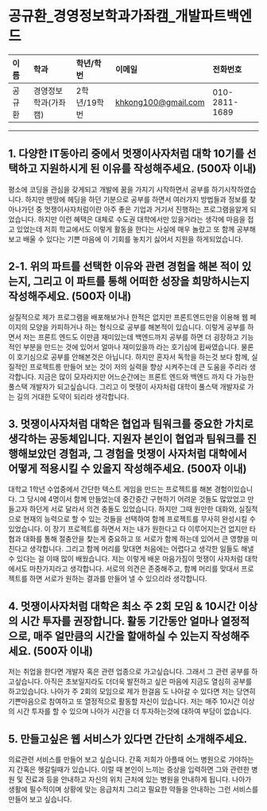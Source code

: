 # 공규환_경영정보학과가좌캠_개발파트백엔드

|이름|학과|학년/학번|이메일|전화번호
|:-|:-|:-|:-|:-|
|공규환|경영정보학과(가좌캠)|2학년/19학번|khkong100@gmail.com|010-2811-1689|

---
## 1. 다양한 IT동아리 중에서 멋쟁이사자처럼 대학 10기를 선택하고 지원하시게 된 이유를 작성해주세요. (500자 이내)
평소에 코딩을 관심을 갖게되고 개발에 꿈을 가지기 시작하면서 공부를 하기시작하였습니다. 하지만 맨땅에 헤딩을 하던 기분으로 공부를 하면서 여러가지 방법들과 정보를 찾아나가던 중 멋쟁이사자처럼이란 아주 좋은 기업과 거기서 진행하는 프로그램을알게 되었습니다. 하지만 이런 혜택은 대체로 수도권 대학에서만 있을거라는 생각에 마음을 접고 있었는데 저희 학교에서도 이렇게 활동을 한다는 사실에 매우 놀랐고 또 함께 공부해보고 배울 수 있다는 기쁜 마음에 이 기회를 놓치기 싫어서 지원을 하게되었습니다. 

## 2-1. 위의 파트를 선택한 이유와 관련 경험을 해본 적이 있는지, 그리고 이 파트를 통해 어떠한 성장을 희망하시는지 작성해주세요. (500자 이내)
실질적으로 제가 프로그램을 배포해보거나 한적은 없지만 프론트엔드만을 이용해 웹 페이지의 모양을 카피하거나 하는 형식으로 공부를 해본적이 있습니다. 이렇게 공부를 하면서 저는 프론트 엔드도 이만큼 재미있는데 백엔드까지 공부를 하면 더 굉장하고 기능적인 부분을 만드는 것에 있어서 얼마나 재미있을까 라는 호기심에 휩싸였습니다. 물론 이 호기심으로 공부를 안해본것은 아닙니다. 하지만 혼자서 독학을 하는것 보다 함께, 실질적인 프로젝트릉 만들어 보는 것이 저의 실력을 향상 시켜주는데 큰 도움을 주리라 생각합니다. 
지금은 많이 모자라지만 어느순간에는 프론트 엔드와 백엔드 까지 다 가능한 풀스택 개발자가 되고싶습니다. 그리고 이 멋쟁이 사자처럼 대학이 풀스택 개발자로 가는 길의 거대한 도약이 되리라 생각합니다.

## 3. 멋쟁이사자처럼 대학은 협업과 팀워크를 중요한 가치로 생각하는 공동체입니다. 지원자 본인이 협업과 팀워크를 진행해보았던 경험과, 그 경험을 멋쟁이 사자처럼 대학에서 어떻게 적용시킬 수 있을지 작성해주세요. (500자 이내)
대학교 1학년 수업중에서 간단한 텍스트 게임을 만드는 프로젝트를 해본 경험이있습니다. 그 당시에 4명이서 함께 만들었는데 중간중간 구현하기 어려운 것들도 많았었고 만들고자 하던게 서로 달라서 의견 충돌도 있었습니다. 하지만 그때 원만한 대화와, 실질적으로 현재의 능력으로 할 수 있는 것들을 선택하여 함께 프로젝트를 무사히 완성시킬 수 있었습니다. 
이 장기 프로젝트를 하면서 저는 내가 원한다고 다 이루어지는건 없지만 타협과 대화를 통해 절충안을 찾는게 중요하고 또 서로가 함께 하는데 있어서 큰 영향을 미친다고 생각합니다. 
그리고 함께 머리를 맞대면 처음에는 어렵다고 생각한 일들도 해낼 수 있다는 걸 이때 많이 배웠습니다. 
저는 이렇게 배운 마음가짐이 멋쟁이 사자처럼 대학에서도 마찬가지라고 생각합니다. 서로의 의견은 존중해주고, 함께 머리를 맞대서 프로젝트를 하면 서로가 원하는 결과를 만들어 낼 수 있으리라 생각합니다.

## 4. 멋쟁이사자처럼 대학은 최소 주 2회 모임 & 10시간 이상의 시간 투자를 권장합니다. 활동 기간동안 얼마나 열정적으로, 매주 얼만큼의 시간을 할애하실 수 있는지 작성해주세요. (500자 이내)
저는 취업을 한다면 개발자 혹은 관련 업종으로 가고싶습니다. 그래서 그 관련 공부를 하고싶습니다. 아직은 초보일지라도 더더욱 발전하고 싶은 마음에 지금도 열심히 공부를 하고있습니다. 나아가 주 2회의 모임으로 제가 한걸음 도 나아갈 수 있다면 저는 당연히 기쁜마음으로 참여하고 또 열정적으로 활동할 자신이 있습니다. 저는 매주 10시간 이상의 시간 투자를 할 수 있으며 나아가 시간을 더 투자하는것에 대하여 부담이 없습니다.

## 5. 만들고싶은 웹 서비스가 있다면 간단히 소개해주세요.
의료관련 서비스를 만들어 보고 싶습니다. 간혹 저희가 아플때 어느 병원으로 가야하는지 간혹은 헷갈릴때가 있습니다. 이럴 때 본인이 느끼는 증상을 입력하면 그와 관련한 병원 및 진료과 등을 안내하고 자신의 위치 근처에 있는 병원을 안내하게 됩니다. 나아가 생활에 필수적이며 상황에 맞는 응급처치 그리고 필요한 약들을 안내하는 그런 서비스를 만들어 보고 싶습니다.

